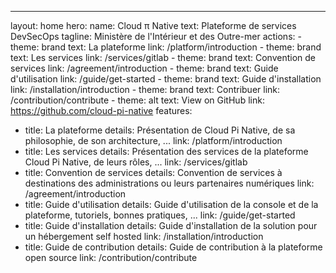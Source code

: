 ---
layout: home
hero:
  name: Cloud π Native
  text: Plateforme de services DevSecOps
  tagline: Ministère de l'Intérieur et des Outre-mer
  actions:
    - theme: brand
      text: La plateforme
      link: /platform/introduction
    - theme: brand
      text: Les services
      link: /services/gitlab
    - theme: brand
      text: Convention de services
      link: /agreement/introduction
    - theme: brand
      text: Guide d'utilisation
      link: /guide/get-started
    - theme: brand
      text: Guide d'installation
      link: /installation/introduction
    - theme: brand
      text: Contribuer
      link: /contribution/contribute
    - theme: alt
      text: View on GitHub
      link: https://github.com/cloud-pi-native
features:
  - title: La plateforme
    details: Présentation de Cloud Pi Native, de sa philosophie, de son architecture, ...
    link: /platform/introduction
  - title: Les services
    details: Présentation des services de la plateforme Cloud Pi Native, de leurs rôles, ...
    link: /services/gitlab
  - title: Convention de services
    details: Convention de services à destinations des administrations ou leurs partenaires numériques
    link: /agreement/introduction
  - title: Guide d'utilisation
    details: Guide d'utilisation de la console et de la plateforme, tutoriels, bonnes pratiques, ...
    link: /guide/get-started
  - title: Guide d'installation
    details: Guide d'installation de la solution pour un hébergement self hosted
    link: /installation/introduction
  - title: Guide de contribution
    details: Guide de contribution à la plateforme open source
    link: /contribution/contribute